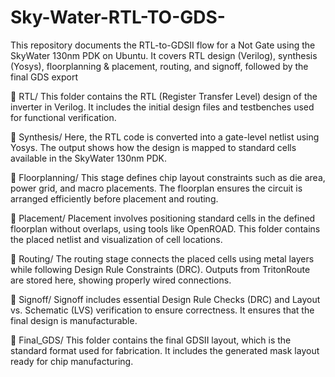 # Sky-Water-RTL-TO-GDS-
This repository documents the RTL-to-GDSII flow for a Not Gate using the SkyWater 130nm PDK on Ubuntu. It covers RTL design (Verilog), synthesis (Yosys), floorplanning &amp; placement, routing, and signoff, followed by the final GDS export

📂 RTL/
This folder contains the RTL (Register Transfer Level) design of the inverter in Verilog. It includes the initial design files and testbenches used for functional verification.

📂 Synthesis/
Here, the RTL code is converted into a gate-level netlist using Yosys. The output shows how the design is mapped to standard cells available in the SkyWater 130nm PDK.

📂 Floorplanning/
This stage defines chip layout constraints such as die area, power grid, and macro placements. The floorplan ensures the circuit is arranged efficiently before placement and routing.

📂 Placement/
Placement involves positioning standard cells in the defined floorplan without overlaps, using tools like OpenROAD. This folder contains the placed netlist and visualization of cell locations.

📂 Routing/
The routing stage connects the placed cells using metal layers while following Design Rule Constraints (DRC). Outputs from TritonRoute are stored here, showing properly wired connections.

📂 Signoff/
Signoff includes essential Design Rule Checks (DRC) and Layout vs. Schematic (LVS) verification to ensure correctness. It ensures that the final design is manufacturable.

📂 Final_GDS/
This folder contains the final GDSII layout, which is the standard format used for fabrication. It includes the generated mask layout ready for chip manufacturing.
